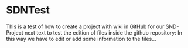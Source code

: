 # SDNTest
This is a test of how to create a project with wiki in GitHub for our SND-Project
next text to test the edition of files inside the github repository:
In this way we have to edit or add some information to the files...
